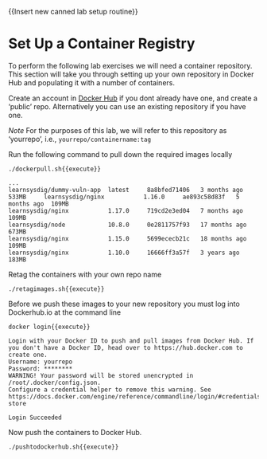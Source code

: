 {{Insert new canned lab setup routine}}

# Set Up a Container Registry
To perform the following lab exercises we will need a container repository.  This section will take you through setting up your own repository in Docker Hub and populating it with a number of containers.

Create an account in [Docker Hub](https://hub.docker.com/signup/) if you dont already have one, and create a ‘public’ repo.  Alternatively you can use an existing repository if you have one.

*Note* For the purposes of this lab, we will refer to this repository as ‘yourrepo’, i.e., `yourrepo/containername:tag`

Run the following command to pull down the required images locally

```
./dockerpull.sh{{execute}}

...
learnsysdig/dummy-vuln-app  latest     8a8bfed71406   3 months ago  533MB     learnsysdig/nginx           1.16.0     ae893c58d83f   5 months ago  109MB
learnsysdig/nginx           1.17.0     719cd2e3ed04   7 months ago  109MB
learnsysdig/node            10.8.0     0e2811757f93   17 months ago 673MB
learnsysdig/nginx           1.15.0     5699ececb21c   18 months ago 109MB
learnsysdig/nginx           1.10.0     16666ff3a57f   3 years ago   183MB
```


Retag the containers with your own repo name

```
./retagimages.sh{{execute}}
```


Before we push these images to your new repository you must log into Dockerhub.io at the command line

```
docker login{{execute}}
```

```
Login with your Docker ID to push and pull images from Docker Hub. If you don't have a Docker ID, head over to https://hub.docker.com to create one.
Username: yourrepo
Password: ********
WARNING! Your password will be stored unencrypted in /root/.docker/config.json.
Configure a credential helper to remove this warning. See
https://docs.docker.com/engine/reference/commandline/login/#credentials-store

Login Succeeded
```

Now push the containers to Docker Hub.
```
./pushtodockerhub.sh{{execute}}
```

